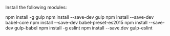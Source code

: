 Install the following modules:

npm install -g gulp
npm install --save-dev gulp
npm install --save-dev babel-core
npm install --save-dev babel-preset-es2015
npm install --save-dev gulp-babel
npm install -g eslint
npm install --save.dev gulp-eslint

